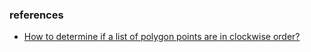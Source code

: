 ### references

-   [How to determine if a list of polygon points are in clockwise order?](https://stackoverflow.com/questions/1165647/how-to-determine-if-a-list-of-polygon-points-are-in-clockwise-order)
